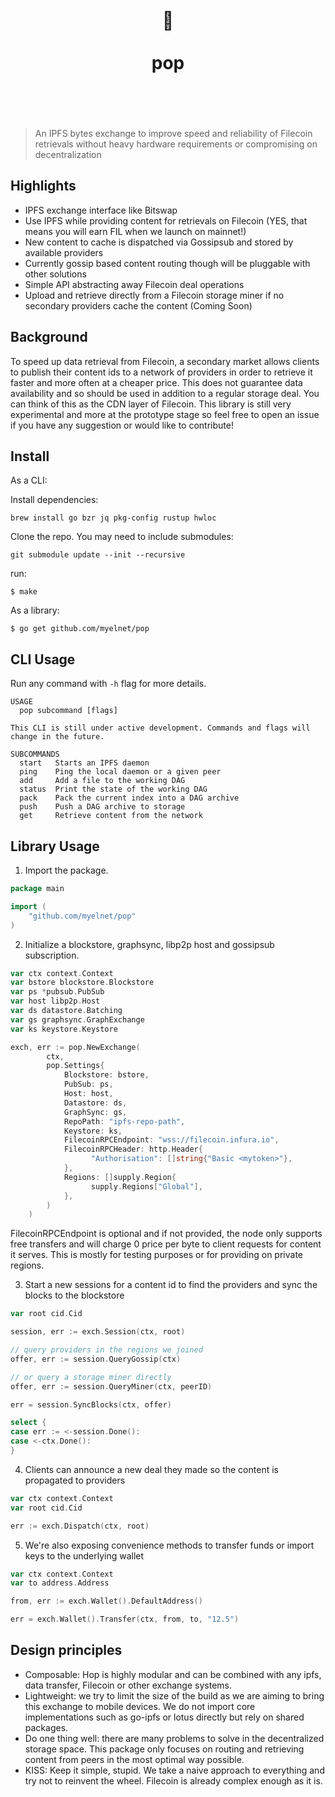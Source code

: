 <h1 align="center"> 
	<br>
	  	🍿
	<br>
	<br>
	pop
	<br>
	<br>
	<br>
</h1>

> An IPFS bytes exchange to improve speed and reliability of Filecoin retrievals without
> heavy hardware requirements or compromising on decentralization

## Highlights

- IPFS exchange interface like Bitswap
- Use IPFS while providing content for retrievals on Filecoin (YES, that means you will earn FIL when we launch on mainnet!)
- New content to cache is dispatched via Gossipsub and stored by available providers
- Currently gossip based content routing though will be pluggable with other solutions
- Simple API abstracting away Filecoin deal operations
- Upload and retrieve directly from a Filecoin storage miner if no secondary providers cache the content (Coming Soon)

## Background

To speed up data retrieval from Filecoin, a secondary market allows clients to publish their content ids to a network of providers
in order to retrieve it faster and more often at a cheaper price. This does not guarantee data availability and so should be used
in addition to a regular storage deal. You can think of this as the CDN layer of Filecoin. This library is still very experimental 
and more at the prototype stage so feel free to open an issue if you have any suggestion or would like to contribute!

## Install

As a CLI:

Install dependencies:

```commandline
brew install go bzr jq pkg-config rustup hwloc
```

Clone the repo. You may need to include submodules:

```commandline
git submodule update --init --recursive
```

run:
```commandline
$ make
```

As a library:

```commandline
$ go get github.com/myelnet/pop
```

## CLI Usage

Run any command with `-h` flag for more details.

```
USAGE
  pop subcommand [flags]

This CLI is still under active development. Commands and flags will
change in the future.

SUBCOMMANDS
  start   Starts an IPFS daemon
  ping    Ping the local daemon or a given peer
  add     Add a file to the working DAG
  status  Print the state of the working DAG
  pack    Pack the current index into a DAG archive
  push    Push a DAG archive to storage
  get     Retrieve content from the network
```

## Library Usage

1. Import the package.

```go
package main

import (
	"github.com/myelnet/pop"
)
```

2. Initialize a blockstore, graphsync, libp2p host and gossipsub subscription.

```go
var ctx context.Context
var bstore blockstore.Blockstore
var ps *pubsub.PubSub
var host libp2p.Host
var ds datastore.Batching
var gs graphsync.GraphExchange
var ks keystore.Keystore

exch, err := pop.NewExchange(
		ctx,
		pop.Settings{
			Blockstore: bstore,
			PubSub: ps,
			Host: host,
			Datastore: ds,
			GraphSync: gs,
			RepoPath: "ipfs-repo-path",
			Keystore: ks,
			FilecoinRPCEndpoint: "wss://filecoin.infura.io",
			FilecoinRPCHeader: http.Header{
				  "Authorisation": []string{"Basic <mytoken>"},
			},
			Regions: []supply.Region{
				  supply.Regions["Global"],
			},
		)
	)
```
FilecoinRPCEndpoint is optional and if not provided, the node only supports free transfers
and will charge 0 price per byte to client requests for content it serves. This is mostly
for testing purposes or for providing on private regions.

3. Start a new sessions for a content id to find the providers and sync the blocks to the blockstore

```go
var root cid.Cid

session, err := exch.Session(ctx, root)

// query providers in the regions we joined
offer, err := session.QueryGossip(ctx)

// or query a storage miner directly
offer, err := session.QueryMiner(ctx, peerID)

err = session.SyncBlocks(ctx, offer)

select {
case err := <-session.Done():
case <-ctx.Done():
}
```

4. Clients can announce a new deal they made so the content is propagated to providers

```go
var ctx context.Context
var root cid.Cid

err := exch.Dispatch(ctx, root)
```

5. We're also exposing convenience methods to transfer funds or import keys to the underlying wallet

```go
var ctx context.Context
var to address.Address

from, err := exch.Wallet().DefaultAddress() 

err = exch.Wallet().Transfer(ctx, from, to, "12.5")
```

## Design principles

- Composable: Hop is highly modular and can be combined with any ipfs, data transfer, Filecoin or other exchange systems.
- Lightweight: we try to limit the size of the build as we are aiming to bring this exchange to mobile devices. We do not import core implementations such as go-ipfs or lotus directly but rely on shared packages.
- Do one thing well: there are many problems to solve in the decentralized storage space. This package only focuses on routing and retrieving content from peers in the most optimal way possible.
- KISS: Keep it simple, stupid. We take a naive approach to everything and try not to reinvent the wheel. Filecoin is already complex enough as it is.
